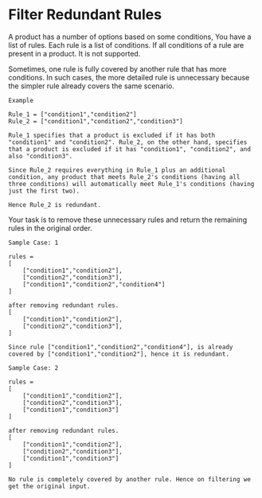 # Filter Redundant Rules

A product has a number of options based on some conditions, You have a list of rules. Each rule is a list of conditions. If all conditions of a rule are present in a product. It is not supported.

Sometimes, one rule is fully covered by another rule that has more conditions. In such cases, the more detailed rule is unnecessary because the simpler rule already covers the same scenario.
```
Example 

Rule_1 = ["condition1","condition2"]
Rule_2 = ["condition1","condition2","condition3"]

Rule_1 specifies that a product is excluded if it has both "condition1" and "condition2". Rule_2, on the other hand, specifies that a product is excluded if it has "condition1", "condition2", and also "condition3".

Since Rule_2 requires everything in Rule_1 plus an additional condition, any product that meets Rule_2's conditions (having all three conditions) will automatically meet Rule_1's conditions (having just the first two).

Hence Rule_2 is redundant.
```

Your task is to remove these unnecessary rules and return the remaining rules in the original order.

```
Sample Case: 1

rules =
[
    ["condition1","condition2"],
    ["condition2","condition3"],
    ["condition1","condition2","condition4"]
]

after removing redundant rules.
[
    ["condition1","condition2"],
    ["condition2","condition3"],
]

Since rule ["condition1","condition2","condition4"], is already covered by ["condition1","condition2"], hence it is redundant.

```

```
Sample Case: 2

rules =
[
    ["condition1","condition2"],
    ["condition2","condition3"],
    ["condition1","condition3"]
]

after removing redundant rules.
[
    ["condition1","condition2"],
    ["condition2","condition3"],
    ["condition1","condition3"]
]

No rule is completely covered by another rule. Hence on filtering we get the original input.
```